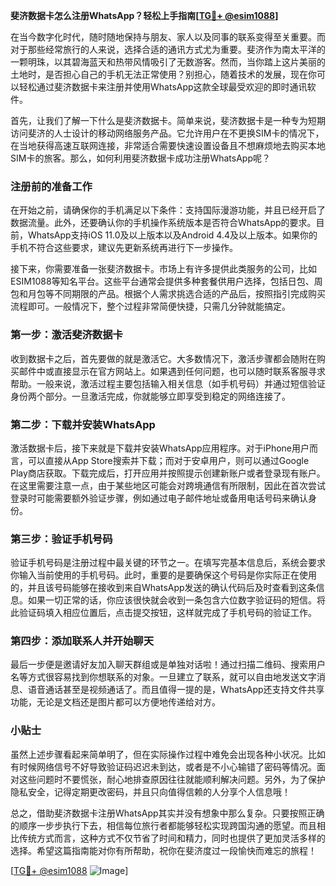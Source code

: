 **斐济数据卡怎么注册WhatsApp？轻松上手指南[[TG💪+ @esim1088](https://t.me/s/esim1088)]**

在当今数字化时代，随时随地保持与朋友、家人以及同事的联系变得至关重要。而对于那些经常旅行的人来说，选择合适的通讯方式尤为重要。斐济作为南太平洋的一颗明珠，以其碧海蓝天和热带风情吸引了无数游客。然而，当你踏上这片美丽的土地时，是否担心自己的手机无法正常使用？别担心，随着技术的发展，现在你可以轻松通过斐济数据卡来注册并使用WhatsApp这款全球最受欢迎的即时通讯软件。

首先，让我们了解一下什么是斐济数据卡。简单来说，斐济数据卡是一种专为短期访问斐济的人士设计的移动网络服务产品。它允许用户在不更换SIM卡的情况下，在当地获得高速互联网连接，非常适合需要快速设置设备且不想麻烦地去购买本地SIM卡的旅客。那么，如何利用斐济数据卡成功注册WhatsApp呢？

### 注册前的准备工作

在开始之前，请确保你的手机满足以下条件：支持国际漫游功能，并且已经开启了数据流量。此外，还要确认你的手机操作系统版本是否符合WhatsApp的要求。目前，WhatsApp支持iOS 11.0及以上版本以及Android 4.4及以上版本。如果你的手机不符合这些要求，建议先更新系统再进行下一步操作。

接下来，你需要准备一张斐济数据卡。市场上有许多提供此类服务的公司，比如ESIM1088等知名平台。这些平台通常会提供多种套餐供用户选择，包括日包、周包和月包等不同期限的产品。根据个人需求挑选合适的产品后，按照指引完成购买流程即可。一般情况下，整个过程非常简便快捷，只需几分钟就能搞定。

### 第一步：激活斐济数据卡

收到数据卡之后，首先要做的就是激活它。大多数情况下，激活步骤都会随附在购买邮件中或直接显示在官方网站上。如果遇到任何问题，也可以随时联系客服寻求帮助。一般来说，激活过程主要包括输入相关信息（如手机号码）并通过短信验证身份两个部分。一旦激活完成，你就能够立即享受到稳定的网络连接了。

### 第二步：下载并安装WhatsApp

激活数据卡后，接下来就是下载并安装WhatsApp应用程序。对于iPhone用户而言，可以直接从App Store搜索并下载；而对于安卓用户，则可以通过Google Play商店获取。下载完成后，打开应用并按照提示创建新账户或者登录现有账户。在这里需要注意一点，由于某些地区可能会对跨境通信有所限制，因此在首次尝试登录时可能需要额外验证步骤，例如通过电子邮件地址或备用电话号码来确认身份。

### 第三步：验证手机号码

验证手机号码是注册过程中最关键的环节之一。在填写完基本信息后，系统会要求你输入当前使用的手机号码。此时，重要的是要确保这个号码是你实际正在使用的，并且该号码能够在接收到来自WhatsApp发送的确认代码后及时查看到这条信息。如果一切正常的话，你应该很快就会收到一条包含六位数字验证码的短信。将此验证码填入相应位置后，点击提交按钮，这样就完成了手机号码的验证工作。

### 第四步：添加联系人并开始聊天

最后一步便是邀请好友加入聊天群组或是单独对话啦！通过扫描二维码、搜索用户名等方式很容易找到你想联系的对象。一旦建立了联系，就可以自由地发送文字消息、语音通话甚至是视频通话了。而且值得一提的是，WhatsApp还支持文件共享功能，无论是文档还是图片都可以方便地传递给对方。

### 小贴士

虽然上述步骤看起来简单明了，但在实际操作过程中难免会出现各种小状况。比如有时候网络信号不好导致验证码迟迟未到达，或者是不小心输错了密码等情况。面对这些问题时不要慌张，耐心地排查原因往往就能顺利解决问题。另外，为了保护隐私安全，记得定期更改密码，并且只向值得信赖的人分享个人信息哦！

总之，借助斐济数据卡注册WhatsApp其实并没有想象中那么复杂。只要按照正确的顺序一步步执行下去，相信每位旅行者都能够轻松实现跨国沟通的愿望。而且相比传统方式而言，这种方式不仅节省了时间和精力，同时也提供了更加灵活多样的选择。希望这篇指南能对你有所帮助，祝你在斐济度过一段愉快而难忘的旅程！

[[TG💪+ @esim1088](https://t.me/s/esim1088) ![Image](https://i.postimg.cc/4NQfJmqS/Snipaste-2025-05-13-00-14-12.png)]